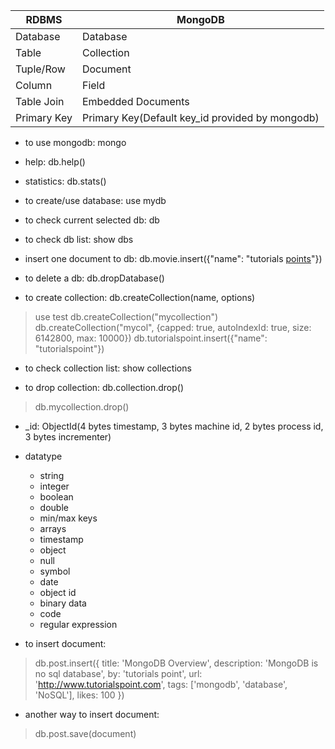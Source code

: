 | RDBMS       | MongoDB                                         |
| ---         | ---                                             |
| Database    | Database                                        |
| Table       | Collection                                      |
| Tuple/Row   | Document                                        |
| Column      | Field                                           |
| Table Join  | Embedded Documents                              |
| Primary Key | Primary Key(Default key_id provided by mongodb) |

* to use mongodb: mongo

* help: db.help()

* statistics: db.stats()

* to create/use database: use mydb

* to check current selected db: db

* to check db list: show dbs

* insert one document to db: db.movie.insert({"name": "tutorials [points](poits)"})

* to delete a db: db.dropDatabase()

* to create collection: db.createCollection(name, options)
>use test
>db.createCollection("mycollection")
>db.createCollection("mycol", {capped: true, autoIndexId: true, size: 6142800, max: 10000})
>db.tutorialspoint.insert({"name": "tutorialspoint"})

* to check collection list: show collections
 
* to drop collection: db.collection.drop()
>db.mycollection.drop()

* _id: ObjectId(4 bytes timestamp, 3 bytes machine id, 2 bytes process id, 3 bytes incrementer)

* datatype
    - string
    - integer
    - boolean
    - double
    - min/max keys
    - arrays
    - timestamp
    - object
    - null
    - symbol
    - date
    - object id
    - binary data
    - code
    - regular expression


* to insert document: 
>db.post.insert({
title: 'MongoDB Overview', 
description: 'MongoDB is no sql database',
by: 'tutorials point',
url: 'http://www.tutorialspoint.com',
tags: ['mongodb', 'database', 'NoSQL'],
likes: 100
})


* another way to insert document:
>db.post.save(document)


